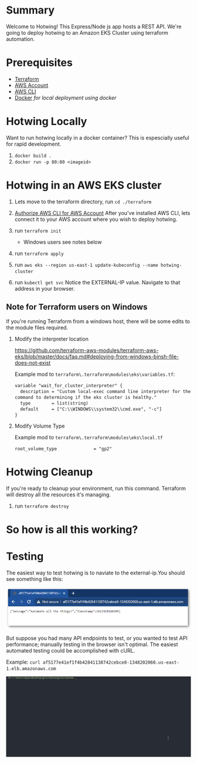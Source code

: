 # Summary
Welcome to Hotwing! This Express/Node js app hosts a REST API. We're going to deploy hotwing to an Amazon EKS Cluster using terraform automation. 

# Prerequisites
* [Terraform](https://www.terraform.io/downloads.html)
* [AWS Account](https://portal.aws.amazon.com/gp/aws/developer/registration/index.html?nc2=h_ct&src=header_signup)
* [AWS CLI](https://aws.amazon.com/cli/)
* [Docker](https://www.docker.com/products/docker-desktop) _for local deployment using docker_


# Hotwing Locally
Want to run hotwing locally in a docker container? This is espescially useful for rapid development.
1. `docker build .`
1. `docker run -p 80:80 <imageid>`

# Hotwing in an AWS EKS cluster
1. Lets move to the terraform directory, run `cd ./terraform`
1. [Authorize AWS CLI for AWS Account](https://docs.aws.amazon.com/cli/latest/userguide/cli-configure-quickstart.html)
After you've installed AWS CLI, lets connect it to your AWS account where you wish to deploy hotwing. 

1. run `terraform init`
    * Windows users see notes below
1. run `terraform apply`
1. run  `aws eks --region us-east-1 update-kubeconfig --name hotwing-cluster`
1. run `kubectl get svc` Notice the EXTERNAL-IP value.  Navigate to that address in your browser.

## Note for Terraform users on Windows
If you're running Terraform from a windows host, there will be some edits to the module files required. 
1. Modify the interpreter location
    
    https://github.com/terraform-aws-modules/terraform-aws-eks/blob/master/docs/faq.md#deploying-from-windows-binsh-file-does-not-exist

    Example mod to `terraform\.terraform\modules\eks\variables.tf`:
    ```
    variable "wait_for_cluster_interpreter" {
      description = "Custom local-exec command line interpreter for the command to determining if the eks cluster is healthy."
      type        = list(string)
      default     = ["C:\\WINDOWS\\system32\\cmd.exe", "-c"]
    }
    ```
1. Modify Volume Type

    Example mod to `terraform\.terraform\modules\eks\local.tf`
    ```
    root_volume_type              = "gp2"
    ```

# Hotwing Cleanup
If you're ready to cleanup your environment, run this command.  Terraform will destroy all the resources it's managing.

1. run `terraform destroy`

# So how is all this working?

# Testing
The easiest way to test hotwing is to naviate to the external-ip.You should see something like this: 

![Sample Browser](assets/sample_browser.png)

But suppose you had many API endpoints to test, or you wanted to test API performance; manually testing in the browser isn't optimal. The easiest automated testing could be accomplished with cURL.  

Example:
`curl af5177e41ef1f4b42841138742cebce8-1348202060.us-east-1.elb.amazonaws.com`

![Sample cURL](assets/curl.gif)

